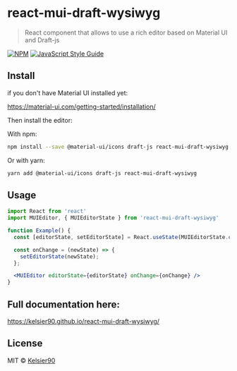 # react-mui-draft-wysiwyg

> React component that allows to use a rich editor based on Material UI and Draft-js

[![NPM](https://img.shields.io/npm/v/react-mui-draft-wysiwyg.svg)](https://www.npmjs.com/package/react-mui-draft-wysiwyg) [![JavaScript Style Guide](https://img.shields.io/badge/code_style-standard-brightgreen.svg)](https://standardjs.com)

## Install
if you don't have Material UI installed yet:

https://material-ui.com/getting-started/installation/

Then install the editor:

With npm:
```bash
npm install --save @material-ui/icons draft-js react-mui-draft-wysiwyg
```
Or with yarn:
```bash
yarn add @material-ui/icons draft-js react-mui-draft-wysiwyg
```

## Usage

```jsx
import React from 'react'
import MUIEditor, { MUIEditorState } from 'react-mui-draft-wysiwyg'

function Example() {
  const [editorState, setEditorState] = React.useState(MUIEditorState.createEmpty());

  const onChange = (newState) => {
    setEditorState(newState);
  };

  <MUIEditor editorState={editorState} onChange={onChange} />
}
```

## Full documentation here:

https://kelsier90.github.io/react-mui-draft-wysiwyg/

## License

MIT © [Kelsier90](https://github.com/Kelsier90)
